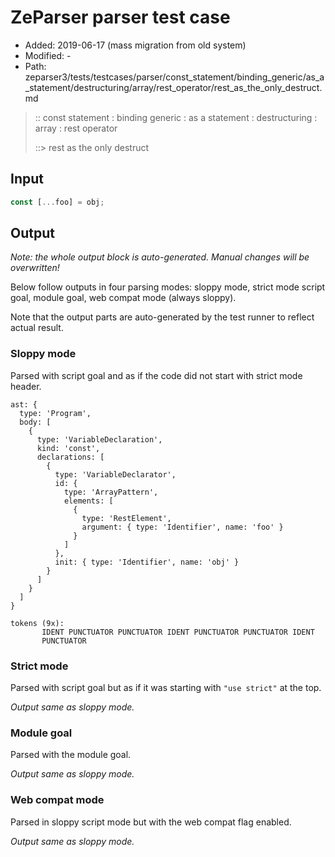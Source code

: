 # ZeParser parser test case

- Added: 2019-06-17 (mass migration from old system)
- Modified: -
- Path: zeparser3/tests/testcases/parser/const_statement/binding_generic/as_a_statement/destructuring/array/rest_operator/rest_as_the_only_destruct.md

> :: const statement : binding generic : as a statement : destructuring : array : rest operator
>
> ::> rest as the only destruct

## Input

`````js
const [...foo] = obj;
`````

## Output

_Note: the whole output block is auto-generated. Manual changes will be overwritten!_

Below follow outputs in four parsing modes: sloppy mode, strict mode script goal, module goal, web compat mode (always sloppy).

Note that the output parts are auto-generated by the test runner to reflect actual result.

### Sloppy mode

Parsed with script goal and as if the code did not start with strict mode header.

`````
ast: {
  type: 'Program',
  body: [
    {
      type: 'VariableDeclaration',
      kind: 'const',
      declarations: [
        {
          type: 'VariableDeclarator',
          id: {
            type: 'ArrayPattern',
            elements: [
              {
                type: 'RestElement',
                argument: { type: 'Identifier', name: 'foo' }
              }
            ]
          },
          init: { type: 'Identifier', name: 'obj' }
        }
      ]
    }
  ]
}

tokens (9x):
       IDENT PUNCTUATOR PUNCTUATOR IDENT PUNCTUATOR PUNCTUATOR IDENT
       PUNCTUATOR
`````

### Strict mode

Parsed with script goal but as if it was starting with `"use strict"` at the top.

_Output same as sloppy mode._

### Module goal

Parsed with the module goal.

_Output same as sloppy mode._

### Web compat mode

Parsed in sloppy script mode but with the web compat flag enabled.

_Output same as sloppy mode._
